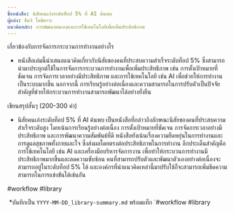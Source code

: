 ```yaml
---
ชื่อหนังสือ: นิสัยคนเก่งระดับท็อป 5% ที่ AI ค้นพบ
ผู้แต่ง: ชินจิ โคชิคาวะ
แนวคิดหลัก: การพัฒนาตนเองและการใช้เทคโนโลยีเพื่อเพิ่มประสิทธิภาพ
---
```

เกี่ยวข้องกับการจัดการกระบวนการทำงานอย่างไร

- หนังสือเล่มนี้นำเสนอแนวคิดเกี่ยวกับนิสัยของคนที่ประสบความสำเร็จระดับท็อป 5% ซึ่งสามารถนำมาประยุกต์ใช้ในการจัดการกระบวนการทำงานเพื่อเพิ่มประสิทธิภาพ เช่น การตั้งเป้าหมายที่ชัดเจน การจัดการเวลาอย่างมีประสิทธิภาพ และการใช้เทคโนโลยี เช่น AI เพื่อช่วยให้การทำงานเป็นระบบมากขึ้น นอกจากนี้ การเรียนรู้อย่างต่อเนื่องและความสามารถในการปรับตัวเป็นปัจจัยสำคัญที่ช่วยให้กระบวนการทำงานสามารถพัฒนาได้อย่างยั่งยืน

เขียนสรุปสั้นๆ (200-300 คำ)

- นิสัยคนเก่งระดับท็อป 5% ที่ AI ค้นพบ เป็นหนังสือที่กล่าวถึงลักษณะนิสัยของคนที่ประสบความสำเร็จระดับสูง โดยเน้นการเรียนรู้อย่างต่อเนื่อง การตั้งเป้าหมายที่ชัดเจน การจัดการเวลาอย่างมีประสิทธิภาพ และการพัฒนาความสัมพันธ์ที่ดี หนังสือยังเน้นเรื่องความยืดหยุ่นในการทำงานและการดูแลสุขภาพทั้งกายและใจ ซึ่งส่งผลโดยตรงต่อประสิทธิภาพในการทำงาน อีกประเด็นสำคัญคือการใช้เทคโนโลยี เช่น AI และเครื่องมือบริหารจัดการงาน เพื่อทำให้กระบวนการทำงานมีประสิทธิภาพมากขึ้นและลดความซับซ้อน คนที่สามารถปรับตัวและพัฒนาตัวเองอย่างต่อเนื่องจะสามารถอยู่ในระดับท็อป 5% ได้ และองค์กรที่นำแนวคิดเหล่านี้มาปรับใช้ก็จะสามารถเพิ่มขีดความสามารถในการแข่งขันได้เช่นกัน

#workflow #library

 *บันทึกเป็น `YYYY-MM-DD_library-summary.md` พร้อมแท็ก `#workflow #library